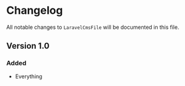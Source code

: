 # Changelog

All notable changes to `LaravelCmsFile` will be documented in this file.

## Version 1.0

### Added
- Everything
